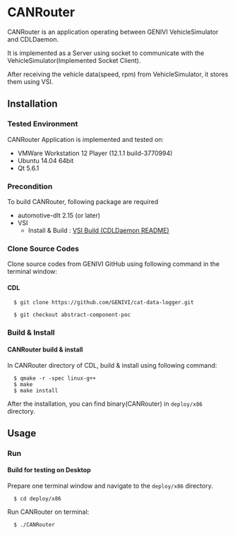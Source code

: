 # CANRouter
CANRouter is an application operating between GENIVI VehicleSimulator and CDLDaemon.

It is implemented as a Server using socket to communicate with the VehicleSimulator(Implemented Socket Client).

After receiving the vehicle data(speed, rpm) from VehicleSimulator, it stores them using VSI.

## Installation
### Tested Environment
CANRouter Application is implemented and tested on:
* VMWare Workstation 12 Player (12.1.1 build-3770994)
* Ubuntu 14.04 64bit
* Qt 5.6.1

### Precondition
To build CANRouter, following package are required
* automotive-dlt 2.15 (or later)
* VSI
   * Install & Build : [VSI Build (CDLDaemon README)](https://github.com/GENIVI/car-data-logger/tree/abstract-component-poc/CDLDaemon/README.md)

### Clone Source Codes
Clone source codes from GENIVI GitHub using following command in the terminal window:

#### CDL

      $ git clone https://github.com/GENIVI/cat-data-logger.git

      $ git checkout abstract-component-poc

### Build & Install
#### CANRouter build & install
In CANRouter directory of CDL, build & install using following command:

      $ qmake -r -spec linux-g++
      $ make
      $ make install

After the installation, you can find binary(CANRouter) in `deploy/x86` directory.

## Usage

### Run
#### Build for testing on Desktop
Prepare one terminal window and navigate to the `deploy/x86` directory.

      $ cd deploy/x86

Run CANRouter on terminal:

      $ ./CANRouter

